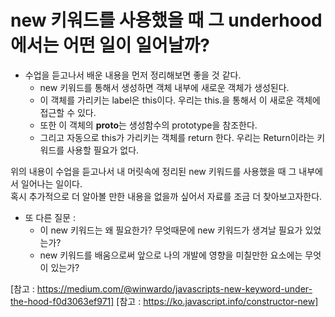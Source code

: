 # new 키워드를 사용했을 때 그 underhood에서는 어떤 일이 일어날까?

- 수업을 듣고나서 배운 내용을 먼저 정리해보면 좋을 것 같다.
  - new 키워드를 통해서 생성하면 객체 내부에 새로운 객체가 생성된다.
  - 이 객체를 가리키는 label은 this이다. 우리는 this.을 통해서 이 새로운 객체에 접근할 수 있다.
  - 또한 이 객체의 **proto**는 생성함수의 prototype을 참조한다.
  - 그리고 자동으로 this가 가리키는 객체를 return 한다. 우리는 Return이라는 키워드를 사용할 필요가 없다.

위의 내용이 수업을 듣고나서 내 머릿속에 정리된 new 키워드를 사용했을 때 그 내부에서 일어나는 일이다.  
혹시 추가적으로 더 알아볼 만한 내용을 없을까 싶어서 자료를 조금 더 찾아보고자한다.

- 또 다른 질문 :
  - 이 new 키워드는 왜 필요한가? 무엇때문에 new 키워드가 생겨날 필요가 있었는가?
  - new 키워드를 배움으로써 앞으로 나의 개발에 영향을 미칠만한 요소에는 무엇이 있는가?

[참고 : https://medium.com/@winwardo/javascripts-new-keyword-under-the-hood-f0d3063ef971]
[참고 : https://ko.javascript.info/constructor-new]
